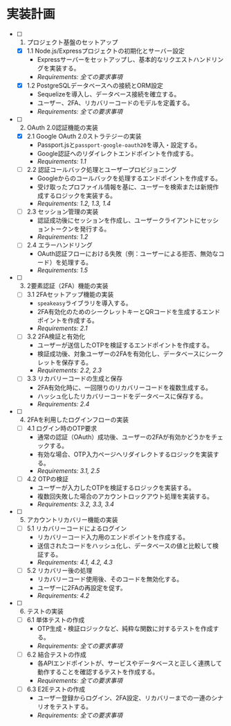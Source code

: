 # 実装計画

- [ ] 1. プロジェクト基盤のセットアップ
  - [x] 1.1 Node.js/Expressプロジェクトの初期化とサーバー設定
    - Expressサーバーをセットアップし、基本的なリクエストハンドリングを実装する。
    - _Requirements: 全ての要求事項_
  - [x] 1.2 PostgreSQLデータベースへの接続とORM設定
    - Sequelizeを導入し、データベース接続を確立する。
    - ユーザー、2FA、リカバリーコードのモデルを定義する。
    - _Requirements: 全ての要求事項_

- [ ] 2. OAuth 2.0認証機能の実装
  - [x] 2.1 Google OAuth 2.0ストラテジーの実装
    - Passport.jsと`passport-google-oauth20`を導入・設定する。
    - Google認証へのリダイレクトエンドポイントを作成する。
    - _Requirements: 1.1_
  - [ ] 2.2 認証コールバック処理とユーザープロビジョニング
    - Googleからのコールバックを処理するエンドポイントを作成する。
    - 受け取ったプロファイル情報を基に、ユーザーを検索または新規作成するロジックを実装する。
    - _Requirements: 1.2, 1.3, 1.4_
  - [ ] 2.3 セッション管理の実装
    - 認証成功後にセッションを作成し、ユーザークライアントにセッショントークンを発行する。
    - _Requirements: 1.2_
  - [ ] 2.4 エラーハンドリング
    - OAuth認証フローにおける失敗（例：ユーザーによる拒否、無効なコード）を処理する。
    - _Requirements: 1.5_

- [ ] 3. 2要素認証（2FA）機能の実装
  - [ ] 3.1 2FAセットアップ機能の実装
    - `speakeasy`ライブラリを導入する。
    - 2FA有効化のためのシークレットキーとQRコードを生成するエンドポイントを作成する。
    - _Requirements: 2.1_
  - [ ] 3.2 2FA検証と有効化
    - ユーザーが送信したOTPを検証するエンドポイントを作成する。
    - 検証成功後、対象ユーザーの2FAを有効化し、データベースにシークレットを保存する。
    - _Requirements: 2.2, 2.3_
  - [ ] 3.3 リカバリーコードの生成と保存
    - 2FA有効化時に、一回限りのリカバリーコードを複数生成する。
    - ハッシュ化したリカバリーコードをデータベースに保存する。
    - _Requirements: 2.4_

- [ ] 4. 2FAを利用したログインフローの実装
  - [ ] 4.1 ログイン時のOTP要求
    - 通常の認証（OAuth）成功後、ユーザーの2FAが有効かどうかをチェックする。
    - 有効な場合、OTP入力ページへリダイレクトするロジックを実装する。
    - _Requirements: 3.1, 2.5_
  - [ ] 4.2 OTPの検証
    - ユーザーが入力したOTPを検証するロジックを実装する。
    - 複数回失敗した場合のアカウントロックアウト処理を実装する。
    - _Requirements: 3.2, 3.3, 3.4_

- [ ] 5. アカウントリカバリー機能の実装
  - [ ] 5.1 リカバリーコードによるログイン
    - リカバリーコード入力用のエンドポイントを作成する。
    - 送信されたコードをハッシュ化し、データベースの値と比較して検証する。
    - _Requirements: 4.1, 4.2, 4.3_
  - [ ] 5.2 リカバリー後の処理
    - リカバリーコード使用後、そのコードを無効化する。
    - ユーザーに2FAの再設定を促す。
    - _Requirements: 4.2_

- [ ] 6. テストの実装
  - [ ] 6.1 単体テストの作成
    - OTP生成・検証ロジックなど、純粋な関数に対するテストを作成する。
    - _Requirements: 全ての要求事項_
  - [ ] 6.2 結合テストの作成
    - 各APIエンドポイントが、サービスやデータベースと正しく連携して動作することを確認するテストを作成する。
    - _Requirements: 全ての要求事項_
  - [ ] 6.3 E2Eテストの作成
    - ユーザー登録からログイン、2FA設定、リカバリーまでの一連のシナリオをテストする。
    - _Requirements: 全ての要求事項_